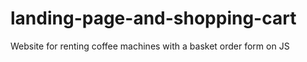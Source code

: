 # landing-page-and-shopping-cart
Website for renting coffee machines with a basket order form on JS
